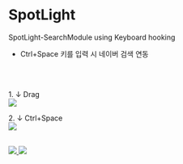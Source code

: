 # SpotLight

SpotLight-SearchModule using Keyboard hooking


- Ctrl+Space 키를 입력 시 네이버 검색 연동

</br>
</br>

<p>
  <div>1. ↓ Drag</div>
  <kbd>
    <img src="https://user-images.githubusercontent.com/19161231/47703378-72c22800-dc63-11e8-9028-aede98bda660.png">
  </kbd>
</p>

<p>
  <div>2. ↓ Ctrl+Space</div>
  <kbd>
    <img src="https://user-images.githubusercontent.com/19161231/47703307-2bd43280-dc63-11e8-96d8-965e896ca514.png">
  </kbd>
</p>


</br> 
<a href="mailto:dydtjr1994@gmail.com" target="_blank">
  <img 
src="https://img.shields.io/badge/E--mail-Yongseok%20choi-yellow.svg">
</a>

<a href="https://blog.naver.com/cys_star" target="_blank">
  <img 
src="https://img.shields.io/badge/Blog-cys__star%27s%20Blog-blue.svg">
</a>
